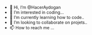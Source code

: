 - 👋 Hi, I’m @HacerAydogan
- 👀 I’m interested in coding...
- 🌱 I’m currently learning how to code..
- 💞️ I’m looking to collaborate on projets..
- 📫 How to reach me ...

<!---
HacerAydogan/HacerAydogan is a ✨ special ✨ repository because its `README.md` (this file) appears on your GitHub profile.
You can click the Preview link to take a look at your changes.
--->
